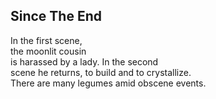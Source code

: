 Since The End
-------------
In the first scene,  
the moonlit cousin  
is harassed by a lady. In the second  
scene he returns, to build and to crystallize.  
There are many legumes amid obscene events.  

